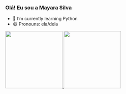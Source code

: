 ### Olá! Eu sou a Mayara Silva



- 🌱 I’m currently learning Python
- 😄 Pronouns: ela/dela

 <div>
  <a href="https://github.com/yayahsilva">
  <img height="180em" src="https://github-readme-stats.vercel.app/api?username=yayahsilva&show_icons=true&theme=dracula&include_all_commits=true&count_private=true">
<img height="180em" src="https://github-readme-stats.vercel.app/api/top-langs/?username=yayahsilva&layout=compact&langs_count=16&theme=dracula">
 </div>
    
